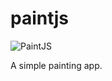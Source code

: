 # paintjs
![PaintJS](https://user-images.githubusercontent.com/77315866/150640280-8cbbc445-f0e8-4e1c-90b0-d58a1307f250.png)

A simple painting app.
